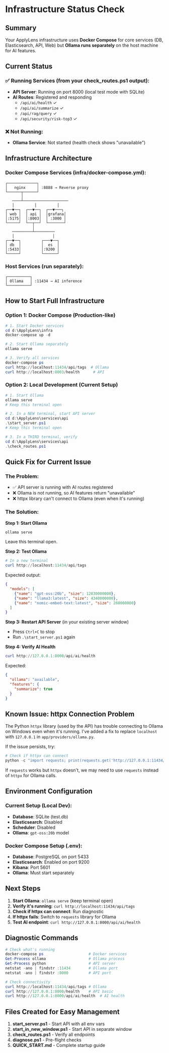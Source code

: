 # Infrastructure Status Check

## Summary

Your ApplyLens infrastructure uses **Docker Compose** for core services (DB, Elasticsearch, API, Web) but **Ollama runs separately** on the host machine for AI features.

## Current Status

### ✅ Running Services (from your check_routes.ps1 output):
- **API Server**: Running on port 8000 (local test mode with SQLite)
- **AI Routes**: Registered and responding
  - `/api/ai/health` ✓
  - `/api/ai/summarize` ✓
  - `/api/rag/query` ✓
  - `/api/security/risk-top3` ✓

### ❌ Not Running:
- **Ollama Service**: Not started (health check shows "unavailable")

## Infrastructure Architecture

### Docker Compose Services (infra/docker-compose.yml):
```
┌─────────────┐
│   nginx     │ :8888 → Reverse proxy
└──────┬──────┘
       │
   ────┴────────────────────
   │         │         │
┌──▼──┐  ┌──▼──┐  ┌──▼───┐
│ web │  │ api │  │grafana│
│:5175│  │:8003│  │ :3000 │
└─────┘  └──┬──┘  └───────┘
            │
   ─────────┴─────────
   │                 │
┌──▼──┐         ┌───▼──┐
│ db  │         │  es  │
│:5433│         │:9200 │
└─────┘         └──────┘
```

### Host Services (run separately):
```
┌──────────┐
│ Ollama   │ :11434 → AI inference
└──────────┘
```

## How to Start Full Infrastructure

### Option 1: Docker Compose (Production-like)

```powershell
# 1. Start Docker services
cd d:\ApplyLens\infra
docker-compose up -d

# 2. Start Ollama separately
ollama serve

# 3. Verify all services
docker-compose ps
curl http://localhost:11434/api/tags  # Ollama
curl http://localhost:8003/health      # API
```

### Option 2: Local Development (Current Setup)

```powershell
# 1. Start Ollama
ollama serve
# Keep this terminal open

# 2. In a NEW terminal, start API server
cd d:\ApplyLens\services\api
.\start_server.ps1
# Keep this terminal open

# 3. In a THIRD terminal, verify
cd d:\ApplyLens\services\api
.\check_routes.ps1
```

## Quick Fix for Current Issue

### The Problem:
- ✅ API server is running with AI routes registered
- ❌ Ollama is not running, so AI features return "unavailable"
- ❌ httpx library can't connect to Ollama (even when it's running)

### The Solution:

**Step 1: Start Ollama**
```powershell
ollama serve
```
Leave this terminal open.

**Step 2: Test Ollama**
```powershell
# In a new terminal
curl http://localhost:11434/api/tags
```

Expected output:
```json
{
  "models": [
    {"name": "gpt-oss:20b", "size": 12830000000},
    {"name": "llama3:latest", "size": 4340000000},
    {"name": "nomic-embed-text:latest", "size": 260000000}
  ]
}
```

**Step 3: Restart API Server** (in your existing server window)
- Press `Ctrl+C` to stop
- Run `.\start_server.ps1` again

**Step 4: Verify AI Health**
```powershell
curl http://127.0.0.1:8000/api/ai/health
```

Expected:
```json
{
  "ollama": "available",
  "features": {
    "summarize": true
  }
}
```

## Known Issue: httpx Connection Problem

The Python `httpx` library (used by the API) has trouble connecting to Ollama on Windows even when it's running. I've added a fix to replace `localhost` with `127.0.0.1` in `app/providers/ollama.py`.

If the issue persists, try:

```powershell
# Check if httpx can connect
python -c "import requests; print(requests.get('http://127.0.0.1:11434/api/tags').json())"
```

If `requests` works but `httpx` doesn't, we may need to use `requests` instead of `httpx` for Ollama calls.

## Environment Configuration

### Current Setup (Local Dev):
- **Database**: SQLite (test.db)
- **Elasticsearch**: Disabled
- **Scheduler**: Disabled  
- **Ollama**: `gpt-oss:20b` model

### Docker Compose Setup (.env):
- **Database**: PostgreSQL on port 5433
- **Elasticsearch**: Enabled on port 9200
- **Kibana**: Port 5601
- **Ollama**: Must start separately

## Next Steps

1. **Start Ollama**: `ollama serve` (keep terminal open)
2. **Verify it's running**: `curl http://localhost:11434/api/tags`
3. **Check if httpx can connect**: Run diagnostic
4. **If httpx fails**: Switch to `requests` library for Ollama
5. **Test AI endpoint**: `curl http://127.0.0.1:8000/api/ai/health`

## Diagnostic Commands

```powershell
# Check what's running
docker-compose ps                    # Docker services
Get-Process ollama                   # Ollama process
Get-Process python                   # API server
netstat -ano | findstr :11434        # Ollama port
netstat -ano | findstr :8000         # API port

# Check connectivity
curl http://localhost:11434/api/tags # Ollama
curl http://127.0.0.1:8000/health    # API basic
curl http://127.0.0.1:8000/api/ai/health  # AI health
```

## Files Created for Easy Management

1. **start_server.ps1** - Start API with all env vars
2. **start_in_new_window.ps1** - Start API in separate window
3. **check_routes.ps1** - Verify all endpoints
4. **diagnose.ps1** - Pre-flight checks
5. **QUICK_START.md** - Complete startup guide
